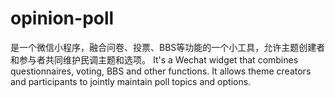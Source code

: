 # opinion-poll
 是一个微信小程序，融合问卷、投票、BBS等功能的一个小工具，允许主题创建者和参与者共同维护民调主题和选项。 It's a Wechat widget that combines questionnaires, voting, BBS and other functions. It allows theme creators and participants to jointly maintain poll topics and options.
